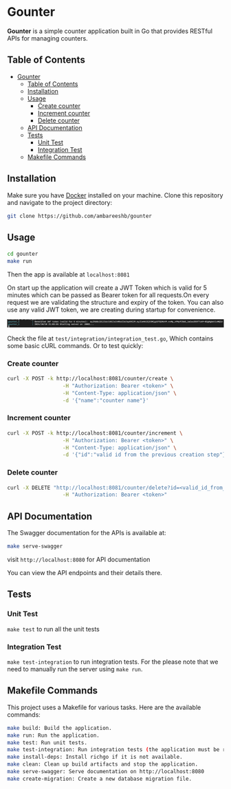 # Gounter

**Gounter** is a simple counter application built in Go that provides RESTful APIs for managing counters. 

## Table of Contents

- [Gounter](#gounter)
  - [Table of Contents](#table-of-contents)
  - [Installation](#installation)
  - [Usage](#usage)
    - [Create counter](#create-counter)
    - [Increment counter](#increment-counter)
    - [Delete counter](#delete-counter)
  - [API Documentation](#api-documentation)
  - [Tests](#tests)
    - [Unit Test](#unit-test)
    - [Integration Test](#integration-test)
  - [Makefile Commands](#makefile-commands)

## Installation

Make sure you have [Docker](https://www.docker.com/get-started) installed on your machine. Clone this repository and navigate to the project directory:

```bash
git clone https://github.com/ambareeshb/gounter
```

## Usage
```bash
cd gounter
make run
```

Then the app is available at `localhost:8081`

On start up the application will create a JWT Token which is valid for 5 minutes which can be passed as Bearer token for all requests.On every request we are validating the structure and expiry of the token. 
You can also use any valid JWT token, we are creating during startup for convenience.

![startup](./docs/images/application_start.png)

Check the file at `test/integration/integration_test.go`, Which contains some basic cURL commands. Or to test quickly:
### Create counter

```bash
curl -X POST -k http://localhost:8081/counter/create \
                  -H "Authorization: Bearer <token>" \
                  -H "Content-Type: application/json" \
                  -d '{"name":"counter name"}'
```

### Increment counter

```bash
curl -X POST -k http://localhost:8081/counter/increment \
                  -H "Authorization: Bearer <token>" \
                  -H "Content-Type: application/json" \
                  -d '{"id":"valid id from the previous creation step"}'
```

### Delete counter

```bash
curl -X DELETE "http://localhost:8081/counter/delete?id=<valid_id_from_first_step>" \
                  -H "Authorization: Bearer <token>" 
```


## API Documentation
The Swagger documentation for the APIs is available at:

```bash
make serve-swagger
```
visit `http://localhost:8080` for API documentation

You can view the API endpoints and their details there.

## Tests
  ### Unit Test
   `make test` to run all the unit tests
  ### Integration Test 
  `make test-integration` to run integration tests. For the please note that we need to manually run the server using `make run`.

## Makefile Commands
This project uses a Makefile for various tasks. Here are the available commands:

```bash
make build: Build the application.
make run: Run the application.
make test: Run unit tests.
make test-integration: Run integration tests (the application must be running).
make install-deps: Install richgo if it is not available.
make clean: Clean up build artifacts and stop the application.
make serve-swagger: Serve documentation on http://localhost:8080
make create-migration: Create a new database migration file.
```
